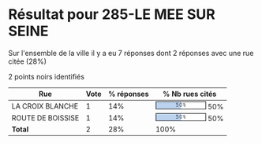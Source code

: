# Résultat pour 285-LE MEE SUR SEINE

Sur l'ensemble de la ville il y a eu 7 réponses dont 2 réponses avec une rue citée (28%)

2 points noirs identifiés

| Rue | Vote | % réponses | % Nb rues cités|
|-----|------|------------|----------------|
| LA CROIX BLANCHE | 1 | 14% | <img src="../../img/bar_50.gif" />&nbsp;50%|
| ROUTE DE BOISSISE | 1 | 14% | <img src="../../img/bar_50.gif" />&nbsp;50%|
| **Total** | 2 | 28% | 100%|
